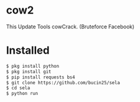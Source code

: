 # cow2
This Update Tools cowCrack. (Bruteforce Facebook)
# Installed
```BASH
$ pkg install python
$ pkg install git
$ pip install requests bs4
$ git clone https://github.com/bucin25/sela
$ cd sela
$ python run
```
